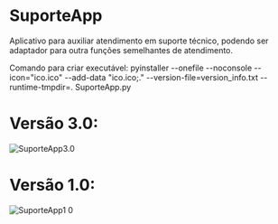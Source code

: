 # SuporteApp
Aplicativo para auxiliar atendimento em suporte técnico, podendo ser adaptador para outra funções semelhantes de atendimento.


Comando para criar executável:
pyinstaller --onefile --noconsole --icon="ico.ico" --add-data "ico.ico;." --version-file=version_info.txt --runtime-tmpdir=. SuporteApp.py


<h1>Versão 3.0:</h1>

![SuporteApp3.0](https://github.com/user-attachments/assets/f9de63d1-83d2-46d7-a6cf-f717c110be91)


<h1>Versão 1.0:</h1>

![SuporteApp1 0](https://github.com/user-attachments/assets/b29ee307-17d7-41eb-adc0-1ba1038506f3)
